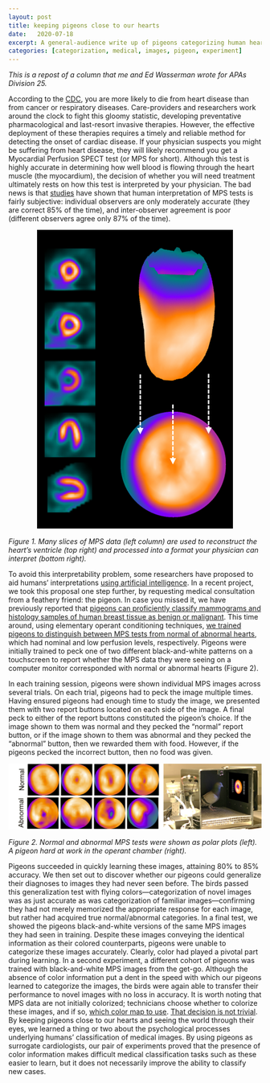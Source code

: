 ```yaml
---
layout: post
title: keeping pigeons close to our hearts
date:   2020-07-18
excerpt: A general-audience write up of pigeons categorizing human hearts
categories: [categorization, medical, images, pigeon, experiment]
---
```


_This is a repost of a column that me and Ed Wasserman wrote for APAs Division 25._

According to the [CDC](https://www.cdc.gov/nchs/fastats/leading-causes-of-death.htm), you are more likely to die from heart disease than from cancer or respiratory diseases. Care-providers and researchers work around the clock to fight this gloomy statistic, developing preventative pharmacological and last-resort invasive therapies. However, the effective deployment of these therapies requires a timely and reliable method for detecting the onset of cardiac disease.
If your physician suspects you might be suffering from heart disease, they will likely recommend you get a Myocardial Perfusion SPECT test (or MPS for short). Although this test is highly accurate in determining how well blood is flowing through the heart muscle (the myocardium), the decision of whether you will need treatment ultimately rests on how this test is interpreted by your physician. The bad news is that [studies](https://doi.org/10.1080/17434440.2017.1300057) have shown that human interpretation of MPS tests is fairly subjective: individual observers are only moderately accurate (they are correct 85% of the time), and inter-observer agreement is poor (different observers agree only 87% of the time).

<center><img src="/assets/img/cardiocol1.png"></center>

 _Figure 1.  Many slices of MPS data (left column) are used to reconstruct the heart’s ventricle (top right) and processed into a format your physician can interpret (bottom right)._</span>

To avoid this interpretability problem, some researchers have proposed to aid humans’ interpretations [using artificial intelligence](https://dx.doi.org/10.1038%2Fs41568-018-0016-5). In a recent project, we took this proposal one step further, by requesting medical consultation from a feathery friend: the pigeon.
In case you missed it, we have previously reported that [pigeons can proficiently classify mammograms and histology samples of human breast tissue as benign or malignant](https://doi.org/10.1371/journal.pone.0141357). This time around, using elementary operant conditioning techniques, [we trained pigeons to distinguish between MPS tests from normal of abnormal hearts](https://doi.org/10.3758/s13420-020-00410-z), which had nominal and low perfusion levels, respectively.
Pigeons were initially trained to peck one of two different black-and-white patterns on a touchscreen to report whether the MPS data they were seeing on a computer monitor corresponded with normal or abnormal hearts (Figure 2).

In each training session, pigeons were shown individual MPS images across several trials. On each trial, pigeons had to peck the image multiple times. Having ensured pigeons had enough time to study the image, we presented them with two report buttons located on each side of the image. A final peck to either of the report buttons constituted the pigeon’s choice. If the image shown to them was normal and they pecked the “normal” report button, or if the image shown to them was abnormal and they pecked the “abnormal” button, then we rewarded them with food. However, if the pigeons pecked the incorrect button, then no food was given.

<center><img src="/assets/img/cardiocol2.png"></center>

_Figure 2. Normal and abnormal MPS tests were shown as polar plots (left). A pigeon hard at work in the operant chamber (right)._</span>

Pigeons succeeded in quickly learning these images, attaining 80% to 85% accuracy. We then set out to discover whether our pigeons could generalize their diagnoses to images they had never seen before. The birds passed this generalization test with flying colors—categorization of novel images was as just accurate as was categorization of familiar images—confirming they had not merely memorized the appropriate response for each image, but rather had acquired true normal/abnormal categories. In a final test, we showed the pigeons black-and-white versions of the same MPS images they had seen in training. Despite these images conveying the identical information as their colored counterparts, pigeons were unable to categorize these images accurately. Clearly, color had played a pivotal part during learning.
In a second experiment, a different cohort of pigeons was trained with black-and-white MPS images from the get-go. Although the absence of color information put a dent in the speed with which our pigeons learned to categorize the images, the birds were again able to transfer their performance to novel images with no loss in accuracy.
It is worth noting that MPS data are not initially colorized; technicians choose whether to colorize these images, and if so, [which color map to use](https://doi.org/10.1016/j.nuclcard.2006.05.014). [That decision is not trivial](https://doi.org/10.1109/MCG.2007.323435). By keeping pigeons close to our hearts and seeing the world through their eyes, we learned a thing or two about the psychological processes underlying humans’ classification of medical images. By using pigeons as surrogate cardiologists, our pair of experiments proved that the presence of color information makes difficult medical classification tasks such as these easier to learn, but it does not necessarily improve the ability to classify new cases.